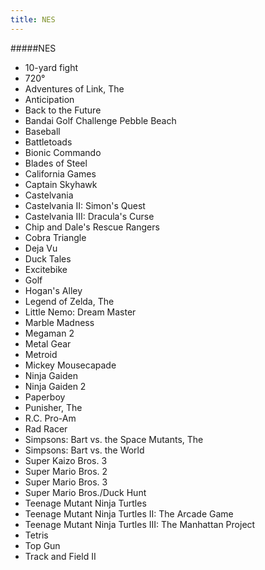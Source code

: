 ```yaml
---
title: NES
---
```


#####NES

* 10-yard fight
* 720°
* Adventures of Link, The
* Anticipation
* Back to the Future
* Bandai Golf Challenge Pebble Beach
* Baseball
* Battletoads
* Bionic Commando
* Blades of Steel
* California Games
* Captain Skyhawk
* Castelvania
* Castelvania II: Simon's Quest
* Castelvania III: Dracula's Curse
* Chip and Dale's Rescue Rangers
* Cobra Triangle
* Deja Vu
* Duck Tales
* Excitebike
* Golf
* Hogan's Alley
* Legend of Zelda, The
* Little Nemo: Dream Master
* Marble Madness
* Megaman 2
* Metal Gear
* Metroid
* Mickey Mousecapade
* Ninja Gaiden
* Ninja Gaiden 2
* Paperboy
* Punisher, The
* R.C. Pro-Am
* Rad Racer
* Simpsons: Bart vs. the Space Mutants, The
* Simpsons: Bart vs. the World
* Super Kaizo Bros. 3
* Super Mario Bros. 2
* Super Mario Bros. 3
* Super Mario Bros./Duck Hunt
* Teenage Mutant Ninja Turtles
* Teenage Mutant Ninja Turtles II: The Arcade Game
* Teenage Mutant Ninja Turtles III: The Manhattan Project
* Tetris
* Top Gun
* Track and Field II
